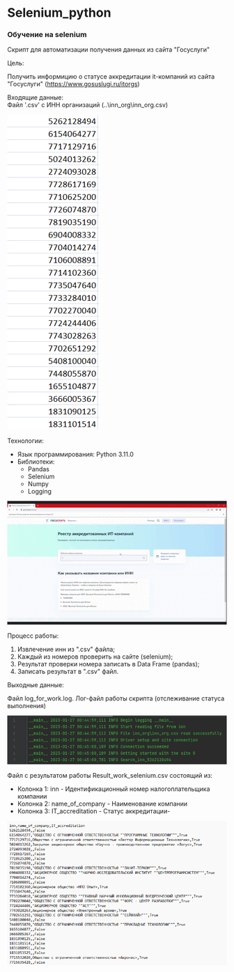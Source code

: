 # Selenium_python
<h3>Обучение на selenium</h3> 

Скрипт для автоматизации получения данных из сайта "Госуслуги"

Цель:

Получить информицию о статусе аккредитации it-компаний из сайта "Госуслуги" (https://www.gosuslugi.ru/itorgs) 

Входящие данные: <br>
Файл '.csv' с ИНН организаций (..\inn_org\inn_org.csv)

![input.png](img/input.png)

Технологии:<br>
<ul>
    <li>Язык программирования: Python 3.11.0</li>
    <li>Библиотеки:
        <ul>
            <li>Pandas</li>
            <li>Selenium</li>
            <li>Numpy</li>
            <li>Logging</li>
        </ul>
    </li>
</ul>

![example_performance.gif](img%2Fexample_performance.gif)

Процесс работы:

<ol>
    <li>Извлечение инн из ".csv" файла;</li>
    <li>Каждый из номеров проверить на сайте (selenium);</li>
    <li>Результат проверки номера записать в Data Frame (pandas);</li>
    <li>Записать результат в ".csv" файл.</li>
</ol>

Выходные данные:

Файл log_for_work.log. Лог-файл работы скрипта (отслеживание статуса выполнения)

![log.png](img%2Flog.png)

Файл с результатом работы Result_work_selenium.csv состоящий из:
<ul>
    <li>Колонка 1: inn - Идентификационный номер налогоплательщика компании</li>
    <li>Колонка 2: name_of_company - Наименование компании</li>
    <li>Колонка 3: IT_accreditation - Статус аккредитации-</li>
</ul>

![out.png](img/out.png)

